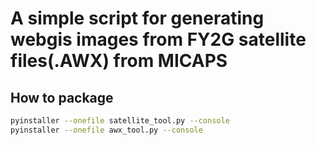 # A simple script for generating webgis images from FY2G satellite files(.AWX) from MICAPS

## How to package
```bash
pyinstaller --onefile satellite_tool.py --console
pyinstaller --onefile awx_tool.py --console
```